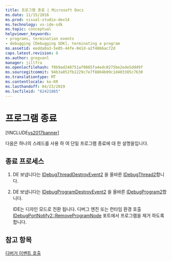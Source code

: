 ```yaml
---
title: 프로그램 종료 | Microsoft Docs
ms.date: 11/15/2016
ms.prod: visual-studio-dev14
ms.technology: vs-ide-sdk
ms.topic: conceptual
helpviewer_keywords:
- programs, termination events
- debugging [Debugging SDK], terminating a program
ms.assetid: eedda0a3-5e05-44fe-841d-a2f4866ac72d
caps.latest.revision: 8
ms.author: gregvanl
manager: jillfra
ms.openlocfilehash: f0b9ad248751af0885fa4edc0275be2ede5ddd9f
ms.sourcegitcommit: 94b3a052fb1229c7e7f8804b09c1d403385c7630
ms.translationtype: MT
ms.contentlocale: ko-KR
ms.lasthandoff: 04/23/2019
ms.locfileid: "62421865"
---
```

# <a name="terminating-a-program"></a>프로그램 종료
[!INCLUDE[vs2017banner](../../includes/vs2017banner.md)]

다음은 하나의 스레드를 사용 하 여 단일 프로그램 종료에 대 한 설명을입니다.  
  
## <a name="termination-process"></a>종료 프로세스  
  
1. DE 보냅니다는 [IDebugThreadDestroyEvent2](../../extensibility/debugger/reference/idebugthreaddestroyevent2.md) 을 올바른 [IDebugThread2](../../extensibility/debugger/reference/idebugthread2.md)합니다.  
  
2. DE 보냅니다는 [IDebugProgramDestroyEvent2](../../extensibility/debugger/reference/idebugprogramdestroyevent2.md) 을 올바른 [IDebugProgram2](../../extensibility/debugger/reference/idebugprogram2.md)합니다.  
  
   IDE는 디자인 모드로 전환 됩니다. 디버그 엔진 또는 런타임 환경 호출 [IDebugPortNotify2::RemoveProgramNode](../../extensibility/debugger/reference/idebugportnotify2-removeprogramnode.md) 포트에서 프로그램을 제거 하도록 합니다.  
  
## <a name="see-also"></a>참고 항목  
 [디버거 이벤트 호출](../../extensibility/debugger/calling-debugger-events.md)
